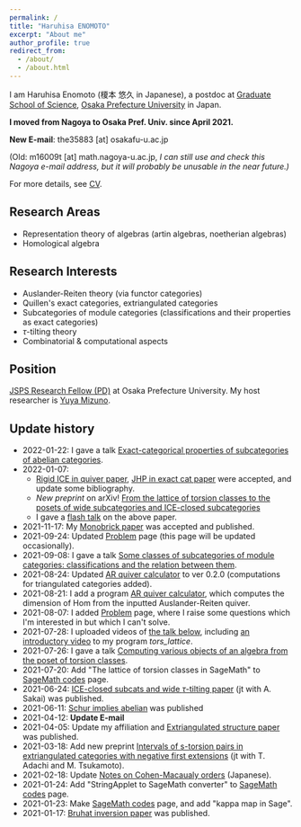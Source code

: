 ```yaml
---
permalink: /
title: "Haruhisa ENOMOTO"
excerpt: "About me"
author_profile: true
redirect_from:
  - /about/
  - /about.html
---
```


I am Haruhisa Enomoto (榎本 悠久 in Japanese), a postdoc at
[Graduate School of Science](https://www.osakafu-u.ac.jp/en/academics/graduate/g_science/),
[Osaka Prefecture University](https://www.osakafu-u.ac.jp/en/) in Japan.

**I moved from Nagoya to Osaka Pref. Univ. since April 2021.**

**New E-mail**:
the35883 [at] osakafu-u.ac.jp

(Old: m16009t [at] math.nagoya-u.ac.jp,
*I can still use and check this Nagoya e-mail address,
  but it will probably be unusable in the near future.)*

For more details, see [CV](/cv/).

## Research Areas
- Representation theory of algebras (artin algebras, noetherian algebras)
- Homological algebra

## Research Interests
- Auslander-Reiten theory (via functor categories)
- Quillen's exact categories, extriangulated categories
- Subcategories of module categories (classifications and their properties as exact categories)
- $\tau$-tilting theory
- Combinatorial & computational aspects

## Position
[JSPS Research Fellow (PD)](https://www.jsps.go.jp/english/e-pd/) at Osaka Prefecture University. My host researcher is [Yuya Mizuno](https://researchmap.jp/y-mizuno?lang=en).

## Update history
- 2022-01-22: I gave a talk [Exact-categorical properties of subcategories of abelian categories](/talks/2022-01-18).
- 2022-01-07:
  - [Rigid ICE in quiver paper](/papers/rigidICE/), [JHP in exact cat paper](/papers/JHP/) were accepted, and update some bibliography.
  - *New preprint* on arXiv! [From the lattice of torsion classes to the posets of wide subcategories and ICE-closed subcategories](/papers/from-tors/)
  - I gave a [flash talk](/talks/2022-01-04/) on the above paper.
- 2021-11-17: My [Monobrick paper](/papers/mbrick/) was accepted and published.
- 2021-09-24: Updated [Problem](/problems/) page (this page will be updated occasionally).
- 2021-09-08: I gave a talk [Some classes of subcategories of module categories: classifications and the relation between them](/talks/2021-09-08/).
- 2021-08-24: Updated [AR quiver calculator](/codes/) to ver 0.2.0 (computations for triangulated categories added).
- 2021-08-21: I add a program [AR quiver calculator](/codes/), which computes the dimension of Hom from the inputted Auslander-Reiten quiver.
- 2021-08-07: I added [Problem](/problems/) page, where I raise some questions which I'm interested in but which I can't solve.
- 2021-07-28: I uploaded videos of [the talk below](/talks/2021-07-26/), including [an introductory video](https://www.youtube.com/watch?v=2-y1a-_zEEA) to my program *tors_lattice*.
- 2021-07-26: I gave a talk [Computing various objects of an algebra from the poset of torsion classes](/talks/2021-07-26/).
- 2021-07-20: Add "The lattice of torsion classes in SageMath" to [SageMath codes](/codes/) page.
- 2021-06-24: [ICE-closed subcats and wide $\tau$-tilting paper](/papers/ice/) (jt with A. Sakai) was published.
- 2021-06-11: [Schur implies abelian](/papers/schur/) was published
- 2021-04-12: **Update E-mail**
- 2021-04-05: Update my affiliation and [Extriangulated structure paper](/papers/et-str/) was published.
- 2021-03-18: Add new preprint [Intervals of s-torsion pairs in extriangulated categories with negative first extensions](/papers/stors/) (jt with T. Adachi and M. Tsukamoto).
- 2021-02-18: Update [Notes on Cohen-Macaualy orders](/files/comm-order0218.pdf) (Japanese).
- 2021-01-24: Add "StringApplet to SageMath converter" to [SageMath codes](/codes/) page.
- 2021-01-23: Make [SageMath codes](/codes/) page, and add "kappa map in Sage".
- 2021-01-17: [Bruhat inversion paper](/papers/binv/) was published.